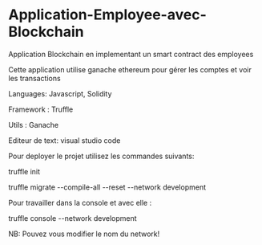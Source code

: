# Application-Employee-avec-Blockchain
Application Blockchain en implementant un smart contract des employees

Cette application utilise ganache ethereum pour gérer les comptes et voir les transactions 

Languages: Javascript, Solidity 


Framework : Truffle


Utils : Ganache

Editeur de text: visual studio code 


Pour deployer le projet utilisez les commandes suivants:

truffle init

truffle migrate --compile-all --reset --network  development


Pour travailler dans la console et avec elle :

truffle console --network development

NB: Pouvez vous modifier le nom du network!

